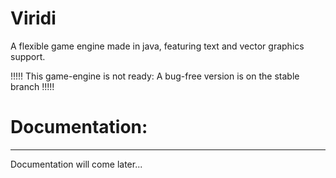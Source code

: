 # Viridi
A flexible game engine made in java, featuring text and vector graphics support.



!!!!!
This game-engine is not ready:
A bug-free version is on the stable branch
!!!!!

<h1>Documentation:</h1>
<hr \>
Documentation will come later...
